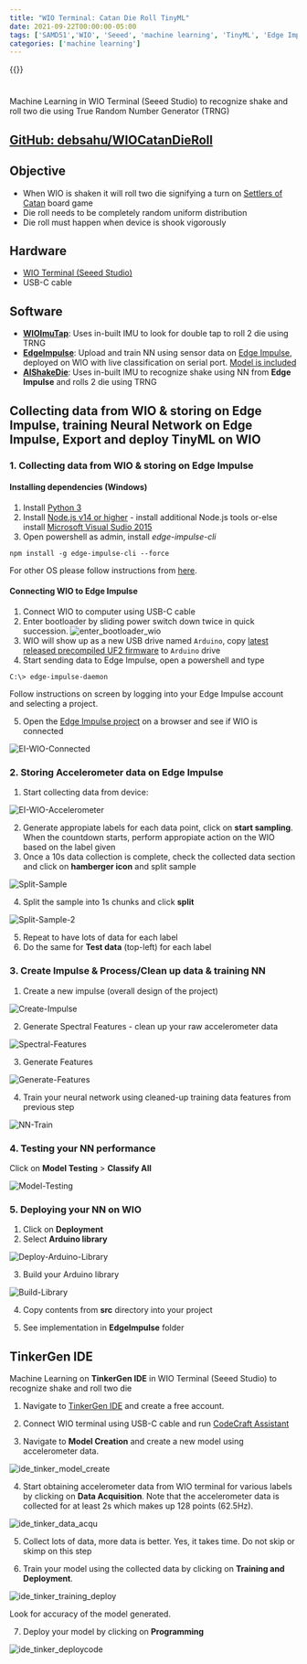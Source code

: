 ```yaml
---
title: "WIO Terminal: Catan Die Roll TinyML"
date: 2021-09-22T00:00:00-05:00
tags: ['SAMD51','WIO', 'Seeed', 'machine learning', 'TinyML', 'Edge Impulse', 'embeded AI', 'debashish sahu']
categories: ['machine learning']
---
```


{{<youtube emjb2YybIKw>}}

#

Machine Learning in WIO Terminal (Seeed Studio) to recognize shake and roll two die using True Random Number Generator (TRNG)

## [GitHub: debsahu/WIOCatanDieRoll](https://github.com/debsahu/WIOCatanDieRoll)

## Objective

- When WIO is shaken it will roll two die signifying a turn on [Settlers of Catan](https://www.catan.com/) board game
- Die roll needs to be completely random uniform distribution
- Die roll must happen when device is shook vigorously

## Hardware

- [WIO Terminal (Seeed Studio)](https://www.seeedstudio.com/Wio-Terminal-p-4509.html)
- USB-C cable

## Software

- [**WIOImuTap**](https://github.com/debsahu/WIOCatanDieRoll/tree/main/WIOImuTap): Uses in-built IMU to look for double tap to roll 2 die using TRNG 
- [**EdgeImpulse**](https://github.com/debsahu/WIOCatanDieRoll/tree/main/EdgeImpulse): Upload and train NN using sensor data on [Edge Impulse](https://www.edgeimpulse.com/), deployed on WIO with live classification on serial port. [Model is included](https://studio.edgeimpulse.com/public/48805/latest)
- [**AIShakeDie**](https://github.com/debsahu/WIOCatanDieRoll/tree/main/AIShakeDie): Uses in-built IMU to recognize shake using NN from **Edge Impulse** and rolls 2 die using TRNG

## Collecting data from WIO & storing on Edge Impulse, training Neural Network on Edge Impulse, Export and deploy TinyML on WIO

### 1. Collecting data from WIO & storing on Edge Impulse

#### Installing dependencies (Windows)

1. Install [Python 3](https://www.python.org/)
2. Install [Node.js v14 or higher](https://nodejs.org/en/) - install additional Node.js tools or-else install [Microsoft Visual Sudio 2015](https://visualstudio.microsoft.com/vs/older-downloads/)
3. Open powershell as admin, install *edge-impulse-cli*
```
npm install -g edge-impulse-cli --force
```

For other OS please follow instructions from [here](https://docs.edgeimpulse.com/docs/cli-installation).

#### Connecting WIO to Edge Impulse

1. Connect WIO to computer using USB-C cable
2. Enter bootloader by sliding power switch down twice in quick succession.
![enter_bootloader_wio](https://files.seeedstudio.com/wiki/Wio-Terminal/img/Wio-Terminal-Bootloader.png)
3. WIO will show up as a new USB drive named `Arduino`, copy [latest released precompiled UF2 firmware](https://github.com/Seeed-Studio/Seeed_Arduino_edgeimpulse/releases) to `Arduino` drive
4. Start sending data to Edge Impulse, open a powershell and type
```
C:\> edge-impulse-daemon
```
Follow instructions on screen by logging into your Edge Impulse account and selecting a project.

5. Open the [Edge Impulse project](https://studio.edgeimpulse.com/studio/select-project?autoredirect=1) on a browser and see if WIO is connected

![EI-WIO-Connected](https://github.com/debsahu/WIOCatanDieRoll/raw/main/docs/device_ei_connected.png)

### 2. Storing Accelerometer data on Edge Impulse

1. Start collecting data from device:

![EI-WIO-Accelerometer](https://github.com/debsahu/WIOCatanDieRoll/raw/main/docs/training_data.png)

2. Generate appropiate labels for each data point, click on **start sampling**. When the countdown starts, perform appropiate action on the WIO based on the label given
3. Once a 10s data collection is complete, check the collected data section and click on **hamberger icon** and split sample

![Split-Sample](https://github.com/debsahu/WIOCatanDieRoll/raw/main/docs/split_sample.png)

4. Split the sample into 1s chunks and click **split**

![Split-Sample-2](https://github.com/debsahu/WIOCatanDieRoll/raw/main/docs/split_sample_2.png)

5. Repeat to have lots of data for each label
6. Do the same for **Test data** (top-left) for each label

### 3. Create Impulse & Process/Clean up data & training NN

1. Create a new impulse (overall design of the project)

![Create-Impulse](https://github.com/debsahu/WIOCatanDieRoll/raw/main/docs/create_impulse.png)

2. Generate Spectral Features - clean up your raw accelerometer data

![Spectral-Features](https://github.com/debsahu/WIOCatanDieRoll/raw/main/docs/spectral_features.png)

3. Generate Features

![Generate-Features](https://github.com/debsahu/WIOCatanDieRoll/raw/main/docs/generate_features.png)

4. Train your neural network using cleaned-up training data features from previous step

![NN-Train](https://github.com/debsahu/WIOCatanDieRoll/raw/main/docs/nn_train.png)

### 4. Testing your NN performance

Click on **Model Testing** > **Classify All**

![Model-Testing](https://github.com/debsahu/WIOCatanDieRoll/raw/main/docs/model_testing.png)

### 5. Deploying your NN on WIO

1. Click on **Deployment**
2. Select **Arduino library**

![Deploy-Arduino-Library](https://github.com/debsahu/WIOCatanDieRoll/raw/main/docs/deploy_arduino_lib.png)

3. Build your Arduino library

![Build-Library](https://github.com/debsahu/WIOCatanDieRoll/raw/main/docs/build_lib.png)

4. Copy contents from **src** directory into your project

5. See implementation in **EdgeImpulse** folder

## TinkerGen IDE

Machine Learning on **TinkerGen IDE** in WIO Terminal (Seeed Studio) to recognize shake and roll two die

1. Navigate to [TinkerGen IDE](https://ide.tinkergen.com/) and create a free account.

2. Connect WIO terminal using USB-C cable and run [CodeCraft Assistant](https://ide.tinkergen.com/download/en/#:~:text=Mac%20v2.6.4.25-,Codecraft%20Assistant,-Codecraft%20Assistant%20is)

3. Navigate to **Model Creation** and create a new model using accelerometer data.

![ide_tinker_model_create](https://github.com/debsahu/WIOCatanDieRoll/raw/main/docs/ide_tinker_model_create.png)

4. Start obtaining accelerometer data from WIO terminal for various labels by clicking on **Data Acquisition**. Note that the accelerometer data is collected for at least 2s which makes up 128 points (62.5Hz).

![ide_tinker_data_acqu](https://github.com/debsahu/WIOCatanDieRoll/raw/main/docs/ide_tinker_data_acqu.png)

5. Collect lots of data, more data is better. Yes, it takes time. Do not skip or skimp on this step

6. Train your model using the collected data by clicking on **Training and Deployment**.

![ide_tinker_training_deploy](https://github.com/debsahu/WIOCatanDieRoll/raw/main/docs/ide_tinker_training_deploy.png)

Look for accuracy of the model generated.

7. Deploy your model by clicking on **Programming**

![ide_tinker_deploycode](https://github.com/debsahu/WIOCatanDieRoll/raw/main/docs/ide_tinker_deploycode.png)